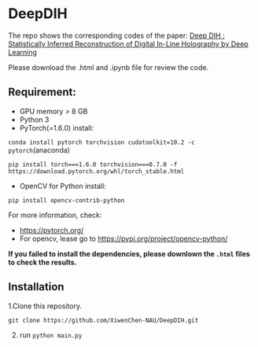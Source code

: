 # DeepDIH
The repo shows the corresponding codes of the paper: 
[Deep DIH : Statistically Inferred Reconstruction of Digital In-Line Holography by Deep Learning](https://arxiv.org/abs/2004.12231)

Please download the .html and .ipynb file for review the code.


## Requirement:
- GPU memory > 8 GB
- Python 3
- PyTorch(=1.6.0) install:

`conda install pytorch torchvision cudatoolkit=10.2 -c pytorch`(anaconda)

`pip install torch===1.6.0 torchvision===0.7.0 -f https://download.pytorch.org/whl/torch_stable.html`

- OpenCV for Python install:

`pip install opencv-contrib-python`

For more information, check:
- https://pytorch.org/
- For opencv, lease go to https://pypi.org/project/opencv-python/

**If you failed to install the dependencies, please downlown the `.html` files to check the results.**

## Installation
1.Clone this repository.

`git clone https://github.com/XiwenChen-NAU/DeepDIH.git`

2. run
`python main.py`
